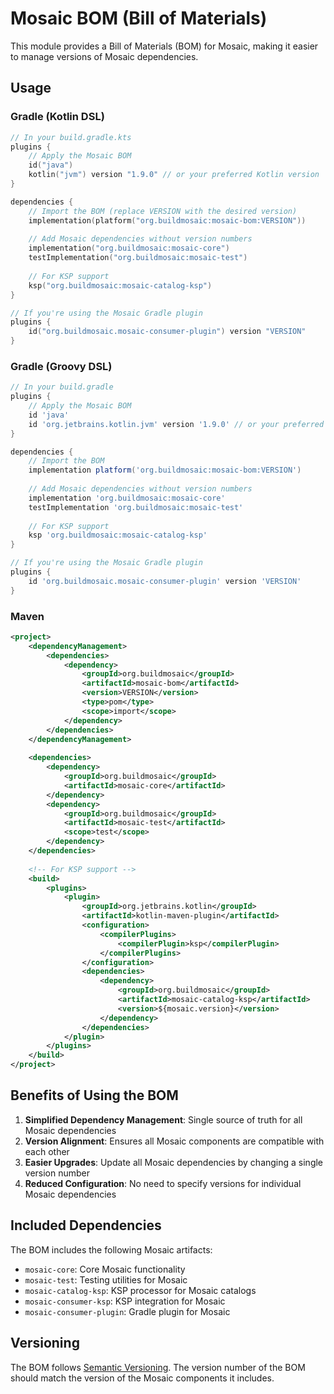 # Mosaic BOM (Bill of Materials)

This module provides a Bill of Materials (BOM) for Mosaic, making it easier to manage versions of Mosaic dependencies.

## Usage

### Gradle (Kotlin DSL)

```kotlin
// In your build.gradle.kts
plugins {
    // Apply the Mosaic BOM
    id("java")
    kotlin("jvm") version "1.9.0" // or your preferred Kotlin version
}

dependencies {
    // Import the BOM (replace VERSION with the desired version)
    implementation(platform("org.buildmosaic:mosaic-bom:VERSION"))
    
    // Add Mosaic dependencies without version numbers
    implementation("org.buildmosaic:mosaic-core")
    testImplementation("org.buildmosaic:mosaic-test")
    
    // For KSP support
    ksp("org.buildmosaic:mosaic-catalog-ksp")
}

// If you're using the Mosaic Gradle plugin
plugins {
    id("org.buildmosaic.mosaic-consumer-plugin") version "VERSION"
}
```

### Gradle (Groovy DSL)

```groovy
// In your build.gradle
plugins {
    // Apply the Mosaic BOM
    id 'java'
    id 'org.jetbrains.kotlin.jvm' version '1.9.0' // or your preferred Kotlin version
}

dependencies {
    // Import the BOM
    implementation platform('org.buildmosaic:mosaic-bom:VERSION')
    
    // Add Mosaic dependencies without version numbers
    implementation 'org.buildmosaic:mosaic-core'
    testImplementation 'org.buildmosaic:mosaic-test'
    
    // For KSP support
    ksp 'org.buildmosaic:mosaic-catalog-ksp'
}

// If you're using the Mosaic Gradle plugin
plugins {
    id 'org.buildmosaic.mosaic-consumer-plugin' version 'VERSION'
}
```

### Maven

```xml
<project>
    <dependencyManagement>
        <dependencies>
            <dependency>
                <groupId>org.buildmosaic</groupId>
                <artifactId>mosaic-bom</artifactId>
                <version>VERSION</version>
                <type>pom</type>
                <scope>import</scope>
            </dependency>
        </dependencies>
    </dependencyManagement>
    
    <dependencies>
        <dependency>
            <groupId>org.buildmosaic</groupId>
            <artifactId>mosaic-core</artifactId>
        </dependency>
        <dependency>
            <groupId>org.buildmosaic</groupId>
            <artifactId>mosaic-test</artifactId>
            <scope>test</scope>
        </dependency>
    </dependencies>
    
    <!-- For KSP support -->
    <build>
        <plugins>
            <plugin>
                <groupId>org.jetbrains.kotlin</groupId>
                <artifactId>kotlin-maven-plugin</artifactId>
                <configuration>
                    <compilerPlugins>
                        <compilerPlugin>ksp</compilerPlugin>
                    </compilerPlugins>
                </configuration>
                <dependencies>
                    <dependency>
                        <groupId>org.buildmosaic</groupId>
                        <artifactId>mosaic-catalog-ksp</artifactId>
                        <version>${mosaic.version}</version>
                    </dependency>
                </dependencies>
            </plugin>
        </plugins>
    </build>
</project>
```

## Benefits of Using the BOM

1. **Simplified Dependency Management**: Single source of truth for all Mosaic dependencies
2. **Version Alignment**: Ensures all Mosaic components are compatible with each other
3. **Easier Upgrades**: Update all Mosaic dependencies by changing a single version number
4. **Reduced Configuration**: No need to specify versions for individual Mosaic dependencies

## Included Dependencies

The BOM includes the following Mosaic artifacts:

- `mosaic-core`: Core Mosaic functionality
- `mosaic-test`: Testing utilities for Mosaic
- `mosaic-catalog-ksp`: KSP processor for Mosaic catalogs
- `mosaic-consumer-ksp`: KSP integration for Mosaic
- `mosaic-consumer-plugin`: Gradle plugin for Mosaic

## Versioning

The BOM follows [Semantic Versioning](https://semver.org/). The version number of the BOM should match the version of the Mosaic components it includes.
